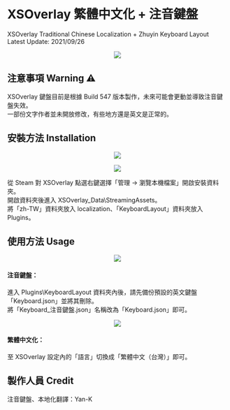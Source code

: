 # XSOverlay 繁體中文化 + 注音鍵盤
XSOverlay Traditional Chinese Localization + Zhuyin Keyboard Layout <br>
Latest Update: 2021/09/26

<p align="center">
	<img src="https://i.imgur.com/CvKt02D.jpg" />
</p>


## 注意事項 Warning ⚠
XSOverlay 鍵盤目前是根據 Build 547 版本製作，未來可能會更動並導致注音鍵盤失效。<br>
一部份文字作者並未開放修改，有些地方還是英文是正常的。


## 安裝方法 Installation

<p align="center">
	<img src="https://i.imgur.com/R2Hpm6w.jpg" />
</p>

<p align="center">
	<img src="https://i.imgur.com/TXqdG3i.jpg" />
</p>

從 Steam 對 XSOverlay 點選右鍵選擇「管理 -> 瀏覽本機檔案」開啟安裝資料夾。<br>
開啟資料夾後進入 XSOverlay_Data\StreamingAssets。<br>
將「zh-TW」資料夾放入 localization、「KeyboardLayout」資料夾放入 Plugins。


## 使用方法 Usage

<p align="center">
	<img src="https://i.imgur.com/OhnLOd0.jpg" />
</p>

#### 注音鍵盤：
進入 Plugins\KeyboardLayout 資料夾內後，請先備份預設的英文鍵盤「Keyboard.json」並將其刪除。<br>
將「Keyboard_注音鍵盤.json」名稱改為「Keyboard.json」即可。

<p align="center">
	<img src="https://i.imgur.com/Spw9g1O.jpg" />
</p>

#### 繁體中文化：
至 XSOverlay 設定內的「語言」切換成「繁體中文（台灣）」即可。


## 製作人員 Credit
注音鍵盤、本地化翻譯：Yan-K
